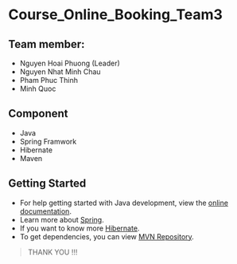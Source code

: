 # Course_Online_Booking_Team3

## Team member:
- Nguyen Hoai Phuong (Leader)
- Nguyen Nhat Minh Chau
- Pham Phuc Thinh
- Minh Quoc

## Component
- Java
- Spring Framwork
- Hibernate
- Maven

## Getting Started
- For help getting started with Java development, view the [online documentation](https://dev.java/learn/getting-started/).
- Learn more about [Spring](https://spring.academy/courses).
- If you want to know more [Hibernate](https://hibernate.org/).
- To get dependencies, you can view [MVN Repository](https://mvnrepository.com/).

> THANK YOU !!!
